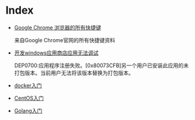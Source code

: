 # Index

* [Google Chrome 浏览器的所有快捷键](notes/google_chrome_shortcutkeys.md)

    来自Google Chrome官网的所有快捷键资料

* [开发windows应用商店应用无法调试](notes/windows-store-app-development.md)

    DEP0700:应用程序注册失败。[0x80073CFB]另一个用户已安装此应用的未打包版本。当前用户无法将该版本替换为打包版本。

* [docker入门](notes/docker000.md)

* [CentOS入门](notes/linux000.md)

* [Golang入门](notes/golang000.md)